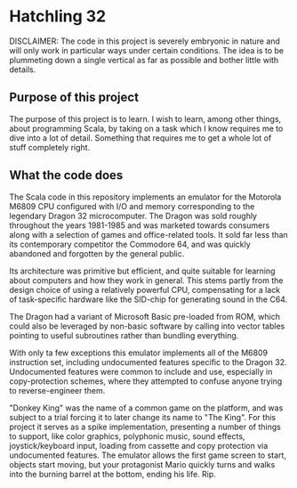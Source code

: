 # Hatchling 32

DISCLAIMER: The code in this project is severely embryonic in nature and will only 
work in particular ways under certain conditions. The idea is to be plummeting down a single 
vertical as far as possible and bother little with details.

## Purpose of this project

The purpose of this project is to learn. I wish to learn, among other things, about programming Scala, by taking on a task which I know requires me to dive into a lot of detail. Something that requires me to get a whole lot of stuff completely right.

## What the code does

The Scala code in this repository implements an emulator for the Motorola M6809 CPU configured with I/O and memory corresponding to the legendary Dragon 32 microcomputer. The Dragon was sold roughly throughout the years 1981-1985 and was marketed towards consumers along with a selection of games and office-related tools. It sold far less than its contemporary competitor the Commodore 64, and was quickly abandoned and forgotten by the general public. 

Its architecture was primitive but efficient, and quite suitable for learning about computers and how they work in general. This stems partly from the design choice of using a relatively powerful CPU, compensating for a lack of task-specific hardware like the SID-chip for generating sound in the C64.

The Dragon had a variant of Microsoft Basic pre-loaded from ROM, which could also be leveraged by non-basic software by calling into vector tables pointing to useful subroutines rather than bundling everything.

With only ta few exceptions this emulator implements all of the M6809 instruction set, including undocumented features specific to the Dragon 32. Undocumented features were common to include and use, especially in copy-protection schemes, where they attempted to confuse anyone trying to reverse-engineer them. 

"Donkey King" was the name of a common game on the platform, and was subject to a trial forcing it to later change its name to "The King". For this project it serves as a spike implementation, presenting a number of things to support, like color graphics, polyphonic music, sound effects, joystick/keyboard input, loading from cassette and copy protection via undocumented features. The emulator allows the first game screen to start, objects start moving, but your protagonist Mario quickly turns and walks into the burning barrel at the bottom, ending his life. Rip.
